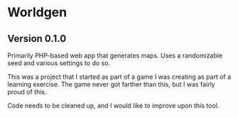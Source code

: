 # Worldgen
## Version 0.1.0

Primarily PHP-based web app that generates maps. Uses a randomizable seed and various settings to do so.

This was a project that I started as part of a game I was creating as part of a learning exercise. The game never got farther than this, but I was fairly proud of this.

Code needs to be cleaned up, and I would like to improve upon this tool.
